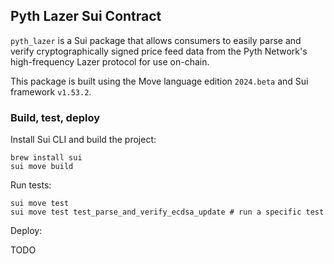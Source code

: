 ## Pyth Lazer Sui Contract

`pyth_lazer` is a Sui package that allows consumers to easily parse and verify cryptographically signed price feed data from the Pyth Network's high-frequency Lazer protocol for use on-chain.

This package is built using the Move language edition `2024.beta` and Sui framework `v1.53.2`.

### Build, test, deploy

Install Sui CLI and build the project:

```shell
brew install sui
sui move build
```

Run tests:

```shell
sui move test
sui move test test_parse_and_verify_ecdsa_update # run a specific test
```

Deploy:

TODO
